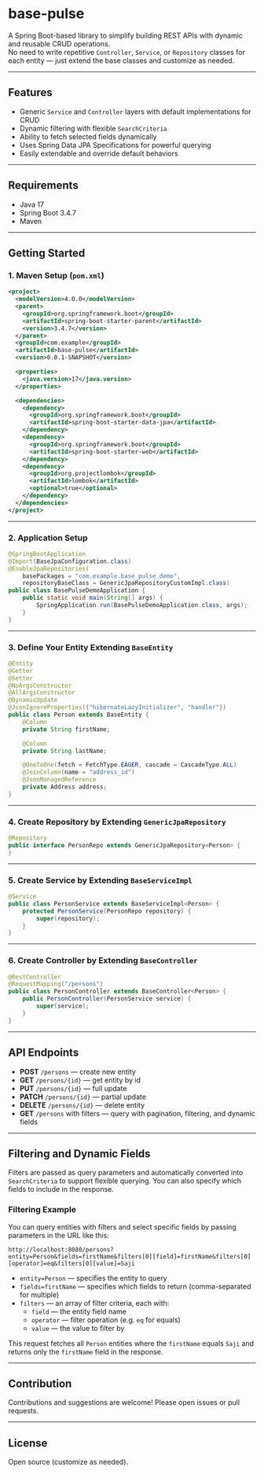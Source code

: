 
# base-pulse

A Spring Boot-based library to simplify building REST APIs with dynamic and reusable CRUD operations.  
No need to write repetitive `Controller`, `Service`, or `Repository` classes for each entity — just extend the base classes and customize as needed.

---

## Features

- Generic `Service` and `Controller` layers with default implementations for CRUD  
- Dynamic filtering with flexible `SearchCriteria`  
- Ability to fetch selected fields dynamically  
- Uses Spring Data JPA Specifications for powerful querying  
- Easily extendable and override default behaviors  

---

## Requirements

- Java 17  
- Spring Boot 3.4.7  
- Maven  

---

## Getting Started

### 1. Maven Setup (`pom.xml`)

```xml
<project>
  <modelVersion>4.0.0</modelVersion>
  <parent>
    <groupId>org.springframework.boot</groupId>
    <artifactId>spring-boot-starter-parent</artifactId>
    <version>3.4.7</version>
  </parent>
  <groupId>com.example</groupId>
  <artifactId>base-pulse</artifactId>
  <version>0.0.1-SNAPSHOT</version>

  <properties>
    <java.version>17</java.version>
  </properties>

  <dependencies>
    <dependency>
      <groupId>org.springframework.boot</groupId>
      <artifactId>spring-boot-starter-data-jpa</artifactId>
    </dependency>
    <dependency>
      <groupId>org.springframework.boot</groupId>
      <artifactId>spring-boot-starter-web</artifactId>
    </dependency>
    <dependency>
      <groupId>org.projectlombok</groupId>
      <artifactId>lombok</artifactId>
      <optional>true</optional>
    </dependency>
  </dependencies>
</project>
```

---

### 2. Application Setup

```java
@SpringBootApplication
@Import(BaseJpaConfiguration.class)
@EnableJpaRepositories(
    basePackages = "com.example.base_pulse_demo",
    repositoryBaseClass = GenericJpaRepositoryCustomImpl.class)
public class BasePulseDemoApplication {
    public static void main(String[] args) {
        SpringApplication.run(BasePulseDemoApplication.class, args);
    }
}
```

---

### 3. Define Your Entity Extending `BaseEntity`

```java
@Entity
@Getter
@Setter
@NoArgsConstructor
@AllArgsConstructor
@DynamicUpdate
@JsonIgnoreProperties({"hibernateLazyInitializer", "handler"})
public class Person extends BaseEntity {
    @Column
    private String firstName;

    @Column
    private String lastName;

    @OneToOne(fetch = FetchType.EAGER, cascade = CascadeType.ALL)
    @JoinColumn(name = "address_id")
    @JsonManagedReference
    private Address address;
}
```

---

### 4. Create Repository by Extending `GenericJpaRepository`

```java
@Repository
public interface PersonRepo extends GenericJpaRepository<Person> {
}
```

---

### 5. Create Service by Extending `BaseServiceImpl`

```java
@Service
public class PersonService extends BaseServiceImpl<Person> {
    protected PersonService(PersonRepo repository) {
        super(repository);
    }
}
```

---

### 6. Create Controller by Extending `BaseController`

```java
@RestController
@RequestMapping("/persons")
public class PersonController extends BaseController<Person> {
    public PersonController(PersonService service) {
        super(service);
    }
}
```

---

## API Endpoints

- **POST** `/persons` — create new entity  
- **GET** `/persons/{id}` — get entity by id  
- **PUT** `/persons/{id}` — full update  
- **PATCH** `/persons/{id}` — partial update  
- **DELETE** `/persons/{id}` — delete entity  
- **GET** `/persons` with filters — query with pagination, filtering, and dynamic fields  

---

## Filtering and Dynamic Fields

Filters are passed as query parameters and automatically converted into `SearchCriteria` to support flexible querying. You can also specify which fields to include in the response.

### Filtering Example

You can query entities with filters and select specific fields by passing parameters in the URL like this:

```
http://localhost:8080/persons?entity=Person&fields=firstName&filters[0][field]=firstName&filters[0][operator]=eq&filters[0][value]=Saji
```

- `entity=Person` — specifies the entity to query  
- `fields=firstName` — specifies which fields to return (comma-separated for multiple)  
- `filters` — an array of filter criteria, each with:  
  - `field` — the entity field name  
  - `operator` — filter operation (e.g. `eq` for equals)  
  - `value` — the value to filter by  

This request fetches all `Person` entities where the `firstName` equals `Saji` and returns only the `firstName` field in the response.

---

## Contribution

Contributions and suggestions are welcome! Please open issues or pull requests.

---

## License

Open source (customize as needed).
